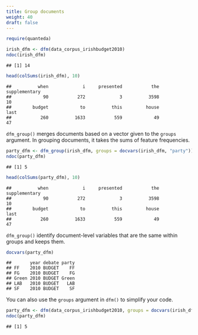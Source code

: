 ```yaml
---
title: Group documents
weight: 40
draft: false
---
```



```r
require(quanteda)
```


```r
irish_dfm <- dfm(data_corpus_irishbudget2010)
ndoc(irish_dfm)
```

```
## [1] 14
```

```r
head(colSums(irish_dfm), 10)
```

```
##          when             i     presented           the supplementary 
##            90           272             3          3598            10 
##        budget            to          this         house          last 
##           260          1633           559            49            47
```

`dfm_group()` merges documents based on a vector given to the `groups` argument. In grouping documents, it takes the sums of feature frequencies. 


```r
party_dfm <- dfm_group(irish_dfm, groups = docvars(irish_dfm, "party"))
ndoc(party_dfm)
```

```
## [1] 5
```

```r
head(colSums(party_dfm), 10)
```

```
##          when             i     presented           the supplementary 
##            90           272             3          3598            10 
##        budget            to          this         house          last 
##           260          1633           559            49            47
```

`dfm_group()` identify document-level variables that are the same within groups and keeps them.


```r
docvars(party_dfm)
```

```
##       year debate party
## FF    2010 BUDGET    FF
## FG    2010 BUDGET    FG
## Green 2010 BUDGET Green
## LAB   2010 BUDGET   LAB
## SF    2010 BUDGET    SF
```

You can also use the `groups` argument in `dfm()` to simplify your code. 


```r
party_dfm <- dfm(data_corpus_irishbudget2010, groups = docvars(irish_dfm, "party"))
ndoc(party_dfm)
```

```
## [1] 5
```
